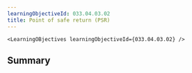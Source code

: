 ```yaml
---
learningObjectiveId: 033.04.03.02
title: Point of safe return (PSR)
---
```


```tsx eval
<LearningOBjectives learningObjectiveId={033.04.03.02} />
```

## Summary
